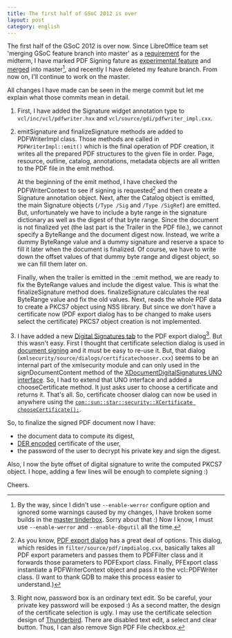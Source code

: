 ```yaml
---
title: The first half of GSoC 2012 is over
layout: post
category: english
---
```


The first half of the GSoC 2012 is over now. Since LibreOffice team set
'merging GSoC feature branch into master' as a [requirement][1] for the
midterm, I have marked PDF Signing fature as [experimental feature][2]
and [merged][3] into master[^1], and recently I have deleted my feature branch.
From now on, I'll continue to work on the master.

All changes I have made can be seen in the merge commit but let me explain
what those commits mean in detail.

1. First, I have added the Signature widget annotation type to
`vcl/inc/vcl/pdfwriter.hxx` and `vcl/source/gdi/pdfwriter_impl.cxx`.

2. emitSignature and finalizeSignature methods are added to PDFWriterImpl class.
Those methods are called in `PDFWriterImpl::emit()` which is the final operation
of PDF creation, it writes all the prepared PDF structures to the given file in
order. Page, resource, outline, catalog, annotations, metadata objects are all
written to the PDF file in the emit method.

    At the beginning of the emit method, I have checked the PDFWriterContext to
see if signing is requested[^2] and then create a Signature annotation object.
Next, after the Catalog object is emitted, the main Signature objects (`/Type
/Sig` and `/Type /SigRef`) are emitted. But, unfortunately we have to include a
byte range in the signature dictionary as well as the digest of that byte range.
Since the document is not finalized yet (the last part is the Trailer in the
PDF file.), we cannot specify a ByteRange and the document digest now. Instead,
we write a dummy ByteRange value and a dummy signature and reserve a space to
fill it later when the document is finalized. Of course, we have to write down
the offset values of that dummy byte range and digest object, so we can fill
them later on.

    Finally, when the trailer is emitted in the ::emit method, we are ready to
fix the ByteRange values and include the digest value. This is what
the finalizeSignature method does. finalizeSignature calculates the real
ByteRange value and fix the old values. Next, reads the whole PDF data to
create a PKCS7 object using NSS library. But since we don't have a certificate
now (PDF export dialog has to be changed to make users select the certificate)
PKCS7 object creation is not implemented.

3. I have added a new [Digital Signatures tab][6] to the PDF export dialog[^3]. But
this wasn't easy. First I thought that certificate selection dialog is used in
[document signing][7] and it must be easy to re-use it. But, that
dialog (`xmlsecurity/source/dialogs/certificatechooser.cxx`) seems to be an
internal part of the xmlsecurity module and can only used in the signDocumentContent
method of the [XDocumentDigitalSignatures UNO interface][9]. So, I had to extend
that UNO interface and added a chooseCertificate method. It just asks user to
choose a certificate and returns it. That's all. So, certificate chooser
dialog can now be used in anywhere using the
[`com::sun::star::security::XCertificate chooseCertificate();`][8].

So, to finalize the signed PDF document now I have:

* the document data to compute its digest,
* [DER encoded][10] certificate of the user,
* the password of the user to decrypt his private key and sign the digest.

Also, I now the byte offset of digital signature to write the computed PKCS7
object. I hope, adding a few lines will be enough to complete signing :)

Cheers.

[^1]: By the way, since I didn't use `--enable-werror` configure option and
ignored some warnings caused by my changes, I have broken some builds in the
[master tinderbox][4]. Sorry about that :) Now I know, I must use
`--enable-werror` and `--enable-dbgutil` all the time.
[^2]: As you know, [PDF export dialog][5] has a great deal of options.
This dialog, which resides in `filter/source/pdf/impdialog.cxx`, basically
takes all PDF export parameters and passes them to PDFFilter class and it forwards
those parameters to PDFExport class. Finally, PFExport class instantiate a
PDFWriterContext object and pass it to the vcl::PDFWriter class. (I want to
thank GDB to make this process easier to understand.)
[^3]: Right now, password box is an ordinary text edit. So be careful, your
private key password will be exposed :) As a second matter, the design of the
certificate selection is ugly. I may use the certificate selection design of
[Thunderbird][11]. There are disabled text edit, a select and clear button.
Thus, I can also remove Sign PDF File checkbox.


[1]: http://nabble.documentfoundation.org/Libreoffice-qa-minutes-of-ESC-call-td3991620.html
[2]: http://www.tuxmachines.org/images/libOpics/libO_experimentalmode.png
[3]: http://cgit.freedesktop.org/libreoffice/core/commit/?id=9c8dc01d3a40ec905c9d816c733ceb5d621e0426
[4]: http://tinderbox.libreoffice.org/MASTER/status.html
[5]: http://i43.tinypic.com/343gfhu.jpg
[6]: http://i.imgur.com/JVabH.png
[7]: http://i.techrepublic.com.com/blogs/libreoffice_sigs.png
[8]: http://cgit.freedesktop.org/libreoffice/core/tree/offapi/com/sun/star/security/XDocumentDigitalSignatures.idl#n148
[9]: http://api.libreoffice.org/docs/common/ref/com/sun/star/security/XDocumentDigitalSignatures.html
[10]: http://en.wikipedia.org/wiki/Distinguished_Encoding_Rules
[11]: https://www.globalsign.com/support/personal-certificate/images/ps_thunderbird_screenshot4.jpg
